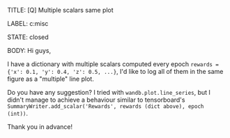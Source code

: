 TITLE:
[Q] Multiple scalars same plot

LABEL:
c:misc

STATE:
closed

BODY:
Hi guys,

I have a dictionary with multiple scalars computed every epoch `rewards = {'x': 0.1, 'y': 0.4, 'z': 0.5, ...}`, I'd like to log all of them in the same figure as a "multiple" line plot.

Do you have any suggestion? I tried with `wandb.plot.line_series`, but I didn't manage to achieve a behaviour similar to tensorboard's `SummaryWriter.add_scalar('Rewards', rewards (dict above), epoch (int))`.

Thank you in advance!


